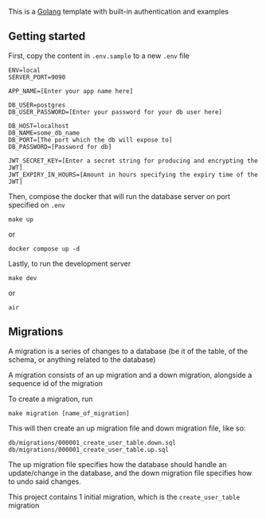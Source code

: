 This is a [Golang](https://go.dev/) template with built-in authentication and examples

## Getting started

First, copy the content in `.env.sample` to a new `.env` file

```
ENV=local
SERVER_PORT=9090

APP_NAME=[Enter your app name here]

DB_USER=postgres
DB_USER_PASSWORD=[Enter your password for your db user here]

DB_HOST=localhost
DB_NAME=some_db_name
DB_PORT=[The port which the db will expose to]
DB_PASSWORD=[Password for db]

JWT_SECRET_KEY=[Enter a secret string for producing and encrypting the JWT]
JWT_EXPIRY_IN_HOURS=[Amount in hours specifying the expiry time of the JWT]
```

Then, compose the docker that will run the database server on port specified on `.env`

```
make up
```

or

```
docker compose up -d
```

Lastly, to run the development server

```
make dev
```

or

```
air
```

## Migrations

A migration is a series of changes to a database (be it of the table, of the schema, or anything related to the database)

A migration consists of an up migration and a down migration, alongside a sequence id of the migration

To create a migration, run

```
make migration [name_of_migration]
```

This will then create an up migration file and down migration file, like so:

```
db/migrations/000001_create_user_table.down.sql
db/migrations/000001_create_user_table.up.sql
```

The up migration file specifies how the database should handle an update/change in the database, and the down migration file specifies how to undo said changes.

This project contains 1 initial migration, which is the `create_user_table` migration
